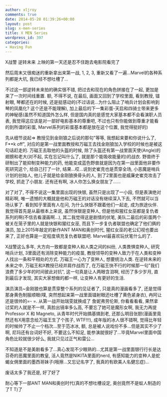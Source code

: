 ```yaml
---
author: xljroy
comments: true
date: 2014-05-28 01:39:26+00:00
layout: post
slug: x-men-series
title: X MEN Series
wordpress_id: 397
categories:
- Having Fun
---
```





X战警 逆转未来 上映的第一天还是忍不住跑去电影院看完了




然后周末又很痴迷的重新拿出来第一战, 1, 2, 3, 重新又看了一遍...Marvel的各种系列都是大坑, 我已经不想吐槽了...




不过这一部逆转未来拍的确实很不错, 把过去和现在的角色拼接在了一起, 更加是来了一次时间线重置. 额, 不得不说, 在最后, 画面又回到了学校里面, 看到教授, 镭射眼, 琴都还在的时候, 还是挺感动的(不过话说...为什么阻止了哨兵计划会影响到琴的凤凰化? 这个还是不能理解), 加上最后的下一集彩蛋-天启和四骑士带来更多的神秘感(虽然不知道国外怎么样, 但是国内真的是感觉大家基本都不会看演职人员表, 我觉得这应该是对一部好电影基本的尊重吧, 不过也只有你能做到尊重才能看的到所谓的彩蛋, Marvel系列的彩蛋基本都是放在这个位置, 我觉得挺好的)




先从细节说起=> 教授见到金刚狼之后说的那句"等等, 我想起来要和你说什么了, F**k off", 对应的是第一战里面教授和万磁王去找金刚狼加入学校的时候也是被这句话赶走的. 万磁王去取他的头盔的时候, 除了头盔还有第一战里面天使(Angle)的翅膀和老大(对不起, 实在忘记叫什么了, 就是那个能吸收能量的)的战衣. 野兽终于研制出了能抑制变种能力的药, 他能变成蓝色野兽就是因为在第一战里面他非要作死研究这个, 给自己打了一针, 结果...哎...说到史崔克也是贯穿全场, 小恶魔是哨兵计划的创始人, 他儿子就是给金刚狼换骨头的人, 到了2里面也是威廉史崔克攻击了学校, 抓走了小朋友. 还有还有啊, 冰人你怎么换女朋友了......




对了对了, 不得不说这一集里面出现的快银, 虽然只是出现了一小段, 但是表演绝对精彩啊, 唯一遗憾的大概就是他和万磁王的对话没有继续深入下去, 不然就可以当场认爹了. 看到知乎里面有人在问, 为什么快银不跟着他们一起走, 成为旅途伙伴. 我觉得首先是从最根本上来说, 虽然快银是变种人, 但是他和猩红女巫都是复仇者系列的啊(不信去看漫画啊...), 其二我觉得这是剧情的伏笔, 美队二最后的彩蛋两个被关在笼子里的人就是快银和猩红女巫, 而且下一步复仇者联盟也确定了他们俩的演员, 加上2015年敲定的新作ANT MAN和奥创时代, 猩红女巫的老公幻视也要出来了, 正好也算是一定程度填充复仇者联盟吧. Marvel最喜欢玩伏笔什么的了.




X战警这么多年, 大方向一致都是变种人和人类之间的纠纷, 人类畏惧变种人, 研究哨兵计划, 3里面还有消除变种能力的疫苗, 教授领导的变种人致力于在人类和变种人找出一条和平相处的方式. 万磁王一心为了变种人, 想要统治人类. 在逆转未来的未来之中, 万磁王和X教授已经并肩作战而了, 在万磁王快不行的时候那一句"我们浪费了多少年的时间彼此对抗", 这一句真是让人两眼含泪啊, 经历了多少岁月, 直到最后才发现, 其实大家想做的都一样, 让变种人有更好的生活.




演员演员~金刚狼也算是贯穿整个系列的见证者了, 只是真的漫画看多了, 还是觉得那身黄色制服顺眼(噗, 突然想起来第一战里面镭射眼还吐槽了黄色紧身衣), 冉阿让还是很帅的=- =. 从第一战开始瑞雯就换成了 詹妮弗劳伦斯, 你看看看看, 果然拿过奖的人就是不一样, 真脸出镜率多么高, 不要忘了她可是魔形女啊, 我无力再提Professor X 和 Magneto, 从青年时代开始搞基搞到老, 还那么明目张胆(漫画里竟然还有X用意念给万磁王生了个孩子, WTF!!!), 成年版的冰人很不错啊, 觉得比年轻的时候帅了不止一个档次...至于范冰冰, 额, 总是被人说戏份不多...但是其实不少了啊, 尼玛还有台词好不好, 不要这么不知足, 能参演就很好了...毕竟Marvel里面中国角色比较就很少好么, 我就只见过正气和雷公...




不知道是不是美剧看多了...真心发现不少眼熟的...尤其是第一战里面银行行长是达芬奇的恶魔里面的教皇, 活人竟然是NIKITA里面的nerd, 有感知能力的变种人是蛇蝎女佣里面的墨西哥妹子(哦擦...又忘记名字了, 我真的有欧美人名健忘症)...




废话太多了我还是, 好了好了




耐心等下一部ANT MAN和奥创时代(真的不想吐槽设定, 奥创竟然不是蚁人制造的了T T)了

